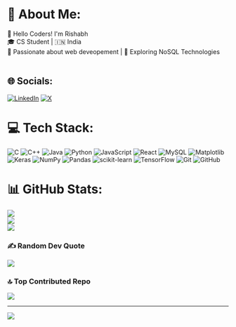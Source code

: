 # 💫 About Me:
👋 Hello Coders! I'm Rishabh<br>🎓 CS Student | 🇮🇳 India<br>💾 Passionate about web deveopement | 🚀 Exploring NoSQL Technologies<br><br>


## 🌐 Socials:
[![LinkedIn](https://img.shields.io/badge/LinkedIn-%230077B5.svg?logo=linkedin&logoColor=white)](https://linkedin.com/in/https://www.linkedin.com/in/rishabh-kumar-932692291/) [![X](https://img.shields.io/badge/X-black.svg?logo=X&logoColor=white)](https://x.com/https://x.com/Rishabh_618) 

# 💻 Tech Stack:
![C](https://img.shields.io/badge/c-%2300599C.svg?style=for-the-badge&logo=c&logoColor=white) ![C++](https://img.shields.io/badge/c++-%2300599C.svg?style=for-the-badge&logo=c%2B%2B&logoColor=white) ![Java](https://img.shields.io/badge/java-%23ED8B00.svg?style=for-the-badge&logo=openjdk&logoColor=white) ![Python](https://img.shields.io/badge/python-3670A0?style=for-the-badge&logo=python&logoColor=ffdd54) ![JavaScript](https://img.shields.io/badge/javascript-%23323330.svg?style=for-the-badge&logo=javascript&logoColor=%23F7DF1E![giphy](https://github.com/user-attachments/assets/50b6844c-dccf-4e71-8519-9e75c4884259)
) ![React](https://img.shields.io/badge/react-%2320232a.svg?style=for-the-badge&logo=react&logoColor=%2361DAFB) ![MySQL](https://img.shields.io/badge/mysql-4479A1.svg?style=for-the-badge&logo=mysql&logoColor=white) ![Matplotlib](https://img.shields.io/badge/Matplotlib-%23ffffff.svg?style=for-the-badge&logo=Matplotlib&logoColor=black) ![Keras](https://img.shields.io/badge/Keras-%23D00000.svg?style=for-the-badge&logo=Keras&logoColor=white) ![NumPy](https://img.shields.io/badge/numpy-%23013243.svg?style=for-the-badge&logo=numpy&logoColor=white) ![Pandas](https://img.shields.io/badge/pandas-%23150458.svg?style=for-the-badge&logo=pandas&logoColor=white) ![scikit-learn](https://img.shields.io/badge/scikit--learn-%23F7931E.svg?style=for-the-badge&logo=scikit-learn&logoColor=white) ![TensorFlow](https://img.shields.io/badge/TensorFlow-%23FF6F00.svg?style=for-the-badge&logo=TensorFlow&logoColor=white) ![Git](https://img.shields.io/badge/git-%23F05033.svg?style=for-the-badge&logo=git&logoColor=white) ![GitHub](https://img.shields.io/badge/github-%23121011.svg?style=for-the-badge&logo=github&logoColor=white)
# 📊 GitHub Stats:
![](https://github-readme-stats.vercel.app/api?username=AlieenBotrishabh&theme=cobalt&hide_border=false&include_all_commits=false&count_private=false)<br/>
![](https://github-readme-streak-stats.herokuapp.com/?user=AlieenBotrishabh&theme=cobalt&hide_border=false)<br/>
![](https://github-readme-stats.vercel.app/api/top-langs/?username=AlieenBotrishabh&theme=cobalt&hide_border=false&include_all_commits=false&count_private=false&layout=compact)

### ✍️ Random Dev Quote
![](https://quotes-github-readme.vercel.app/api?type=horizontal&theme=radical)

### 🔝 Top Contributed Repo
![](https://github-contributor-stats.vercel.app/api?username=AlieenBotrishabh&limit=5&theme=dark&combine_all_yearly_contributions=true)

---
[![](https://visitcount.itsvg.in/api?id=AlieenBotrishabh&icon=0&color=0)](https://visitcount.itsvg.in)

<!-- Proudly created with GPRM ( https://gprm.itsvg.in ) -->
